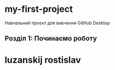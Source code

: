 # my-first-project
Навчальний проєкт для вивчення GitHub Desktop

## Розділ 1: Починаємо роботу 
# luzanskij rostislav